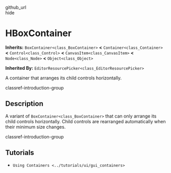 github\_url  
hide

# HBoxContainer

**Inherits:** `BoxContainer<class_BoxContainer>` **&lt;**
`Container<class_Container>` **&lt;** `Control<class_Control>` **&lt;**
`CanvasItem<class_CanvasItem>` **&lt;** `Node<class_Node>` **&lt;**
`Object<class_Object>`

**Inherited By:** `EditorResourcePicker<class_EditorResourcePicker>`

A container that arranges its child controls horizontally.

classref-introduction-group

## Description

A variant of `BoxContainer<class_BoxContainer>` that can only arrange
its child controls horizontally. Child controls are rearranged
automatically when their minimum size changes.

classref-introduction-group

## Tutorials

-   `Using Containers <../tutorials/ui/gui_containers>`

